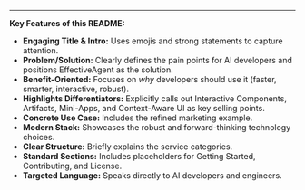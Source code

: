 
---

**Key Features of this README:**

*   **Engaging Title & Intro:** Uses emojis and strong statements to capture attention.
*   **Problem/Solution:** Clearly defines the pain points for AI developers and positions EffectiveAgent as the solution.
*   **Benefit-Oriented:** Focuses on *why* developers should use it (faster, smarter, interactive, robust).
*   **Highlights Differentiators:** Explicitly calls out Interactive Components, Artifacts, Mini-Apps, and Context-Aware UI as key selling points.
*   **Concrete Use Case:** Includes the refined marketing example.
*   **Modern Stack:** Showcases the robust and forward-thinking technology choices.
*   **Clear Structure:** Briefly explains the service categories.
*   **Standard Sections:** Includes placeholders for Getting Started, Contributing, and License.
*   **Targeted Language:** Speaks directly to AI developers and engineers.

